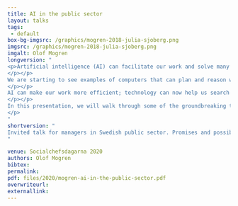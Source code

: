 ```yaml
---
title: AI in the public sector
layout: talks
tags:
 - default
box-bg-imgsrc: /graphics/mogren-2018-julia-sjoberg.png
imgsrc: /graphics/mogren-2018-julia-sjoberg.png
imgalt: Olof Mogren
longversion: "
<p>Artificial intelligence (AI) can facilitate our work and solve many problems. In China, you can pay for a cup of coffee by smiling at a camera that recognizes your identity and deducts the amount from your bank account. Facebook can tag your friends in your photos without your intervention.
</p></p>
We are starting to see examples of computers that can plan and reason within certain frameworks. But machines that work on personal data must comply with current laws and guidelines for integrity and accuracy. Techniques that are trained on data generated by humans will contain bias and structures from the underlying data.
</p></p>
AI can make our work more efficient; technology can now help us search for and present information we need for decision making.
</p></p>
In this presentation, we will walk through some of the groundbreaking technological advances that have taken place in recent years, as well as discuss how we can use technology to our advantage.
</p>
"
shortversion: "
Invited talk for managers in Swedish public sector. Promises and possible pitfalls with upcoming advances in AI for the field. Recruitment, decision support, bias, privacy, and expectations.
"

venue: Socialchefsdagarna 2020
authors: Olof Mogren
bibtex: 
permalink:
pdf: files/2020/mogren-ai-in-the-public-sector.pdf
overwriteurl: 
externallink: 
---
```


